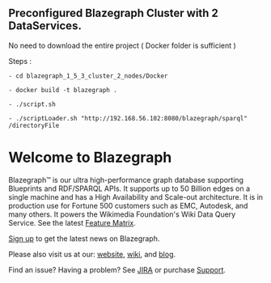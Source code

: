 
## Preconfigured Blazegraph Cluster with 2 DataServices.

No need to download the entire project ( Docker folder is sufficient )

Steps :

    - cd blazegraph_1_5_3_cluster_2_nodes/Docker
    
    - docker build -t blazegraph .
    
    - ./script.sh
    
    - ./scriptLoader.sh "http://192.168.56.102:8080/blazegraph/sparql" /directoryFile
    
  
# Welcome to Blazegraph

Blazegraph™ is our ultra high-performance graph database supporting Blueprints and RDF/SPARQL APIs. It supports up to 50 Billion edges on a single machine and has a High Availability and Scale-out architecture. It is in production use for Fortune 500 customers such as EMC, Autodesk, and many others.  It powers the Wikimedia Foundation's Wiki Data Query Service.  See the latest [Feature Matrix](http://www.blazegraph.com/blazegraph#FeatureMatrix).


[Sign up](http://eepurl.com/VLpUj) to get the latest news on Blazegraph.

Please also visit us at our: [website](http://www.blazegraph.com), [wiki](https://wiki.blazegraph.com), and [blog](https://wiki.blazegraph.com/).

Find an issue?   Having a problem?  See [JIRA](https://jira.blazegraph.com) or purchase [Support](https://www.blazegraph.com/buy).

